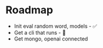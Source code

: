 # Roadmap

* Init eval random word, models - ✅
* Get a cli that runs - 🚧
* Get mongo, openai connected
